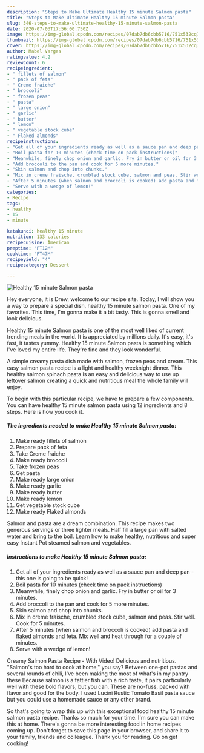 ```yaml
---
description: "Steps to Make Ultimate Healthy 15 minute Salmon pasta"
title: "Steps to Make Ultimate Healthy 15 minute Salmon pasta"
slug: 346-steps-to-make-ultimate-healthy-15-minute-salmon-pasta
date: 2020-07-03T17:56:00.750Z
image: https://img-global.cpcdn.com/recipes/07dab7db6cbb5716/751x532cq70/healthy-15-minute-salmon-pasta-recipe-main-photo.jpg
thumbnail: https://img-global.cpcdn.com/recipes/07dab7db6cbb5716/751x532cq70/healthy-15-minute-salmon-pasta-recipe-main-photo.jpg
cover: https://img-global.cpcdn.com/recipes/07dab7db6cbb5716/751x532cq70/healthy-15-minute-salmon-pasta-recipe-main-photo.jpg
author: Mabel Vargas
ratingvalue: 4.2
reviewcount: 6
recipeingredient:
- " fillets of salmon"
- " pack of feta"
- " Creme fraiche"
- " broccoli"
- " frozen peas"
- " pasta"
- " large onion"
- " garlic"
- " butter"
- " lemon"
- " vegetable stock cube"
- " Flaked almonds"
recipeinstructions:
- "Get all of your ingredients ready as well as a sauce pan and deep pan - this one is going to be quick!"
- "Boil pasta for 10 minutes (check time on pack instructions)"
- "Meanwhile, finely chop onion and garlic. Fry in butter or oil for 3 minutes."
- "Add broccoli to the pan and cook for 5 more minutes."
- "Skin salmon and chop into chunks."
- "Mix in creme fraische, crumbled stock cube, salmon and peas. Stir well. Cook for 5 minutes."
- "After 5 minutes (when salmon and broccoli is cooked) add pasta and flaked almonds and feta. Mix well and heat through for a couple of minutes."
- "Serve with a wedge of lemon!"
categories:
- Recipe
tags:
- healthy
- 15
- minute

katakunci: healthy 15 minute 
nutrition: 133 calories
recipecuisine: American
preptime: "PT12M"
cooktime: "PT47M"
recipeyield: "4"
recipecategory: Dessert

---
```



![Healthy 15 minute Salmon pasta](https://img-global.cpcdn.com/recipes/07dab7db6cbb5716/751x532cq70/healthy-15-minute-salmon-pasta-recipe-main-photo.jpg)

Hey everyone, it is Drew, welcome to our recipe site. Today, I will show you a way to prepare a special dish, healthy 15 minute salmon pasta. One of my favorites. This time, I'm gonna make it a bit tasty. This is gonna smell and look delicious.

Healthy 15 minute Salmon pasta is one of the most well liked of current trending meals in the world. It is appreciated by millions daily. It's easy, it's fast, it tastes yummy. Healthy 15 minute Salmon pasta is something which I've loved my entire life. They're fine and they look wonderful.

A simple creamy pasta dish made with salmon, frozen peas and cream. This easy salmon pasta recipe is a light and healthy weeknight dinner. This healthy salmon spinach pasta is an easy and delicious way to use up leftover salmon creating a quick and nutritious meal the whole family will enjoy.


To begin with this particular recipe, we have to prepare a few components. You can have healthy 15 minute salmon pasta using 12 ingredients and 8 steps. Here is how you cook it.

<!--inarticleads1-->

##### The ingredients needed to make Healthy 15 minute Salmon pasta:

1. Make ready  fillets of salmon
1. Prepare  pack of feta
1. Take  Creme fraiche
1. Make ready  broccoli
1. Take  frozen peas
1. Get  pasta
1. Make ready  large onion
1. Make ready  garlic
1. Make ready  butter
1. Make ready  lemon
1. Get  vegetable stock cube
1. Make ready  Flaked almonds


Salmon and pasta are a dream combination. This recipe makes two generous servings or three lighter meals. Half fill a large pan with salted water and bring to the boil. Learn how to make healthy, nutritious and super easy Instant Pot steamed salmon and vegetables. 

<!--inarticleads2-->

##### Instructions to make Healthy 15 minute Salmon pasta:

1. Get all of your ingredients ready as well as a sauce pan and deep pan - this one is going to be quick!
1. Boil pasta for 10 minutes (check time on pack instructions)
1. Meanwhile, finely chop onion and garlic. Fry in butter or oil for 3 minutes.
1. Add broccoli to the pan and cook for 5 more minutes.
1. Skin salmon and chop into chunks.
1. Mix in creme fraische, crumbled stock cube, salmon and peas. Stir well. Cook for 5 minutes.
1. After 5 minutes (when salmon and broccoli is cooked) add pasta and flaked almonds and feta. Mix well and heat through for a couple of minutes.
1. Serve with a wedge of lemon!


Creamy Salmon Pasta Recipe - With Video! Delicious and nutritious. &#34;Salmon&#39;s too hard to cook at home,&#34; you say? Between one-pot pastas and several rounds of chili, I&#39;ve been making the most of what&#39;s in my pantry these Because salmon is a fattier fish with a rich taste, it pairs particularly well with these bold flavors, but you can. These are no-fuss, packed with flavor and good for the body. I used Lucini Rustic Tomato Basil pasta sauce but you could use a homemade sauce or any other brand. 

So that's going to wrap this up with this exceptional food healthy 15 minute salmon pasta recipe. Thanks so much for your time. I'm sure you can make this at home. There's gonna be more interesting food in home recipes coming up. Don't forget to save this page in your browser, and share it to your family, friends and colleague. Thank you for reading. Go on get cooking!
